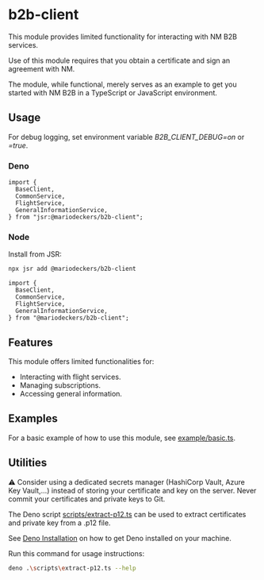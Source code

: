 # b2b-client

This module provides limited functionality for interacting with NM B2B services.

Use of this module requires that you obtain a certificate and sign an agreement
with NM.

The module, while functional, merely serves as an example to get you started
with NM B2B in a TypeScript or JavaScript environment.

## Usage

For debug logging, set environment variable _B2B_CLIENT_DEBUG=on_ or _=true_.

### Deno

```TS
import {
  BaseClient,
  CommonService,
  FlightService,
  GeneralInformationService,
} from "jsr:@mariodeckers/b2b-client";
```

### Node

Install from JSR:

```bash
npx jsr add @mariodeckers/b2b-client
```

```JS
import {
  BaseClient,
  CommonService,
  FlightService,
  GeneralInformationService,
} from "@mariodeckers/b2b-client";
```

## Features

This module offers limited functionalities for:

- Interacting with flight services.
- Managing subscriptions.
- Accessing general information.

## Examples

For a basic example of how to use this module, see
[example/basic.ts](example/basic.ts).

## Utilities

⚠️ Consider using a dedicated secrets manager (HashiCorp Vault, Azure Key
Vault,…) instead of storing your certificate and key on the server. Never commit
your certificates and private keys to Git.

The Deno script [scripts/extract-p12.ts](scripts/extract-p12.ts) can be used to
extract certificates and private key from a .p12 file.

See
[Deno Installation](https://docs.deno.com/runtime/getting_started/installation/)
on how to get Deno installed on your machine.

Run this command for usage instructions:

```bash
deno .\scripts\extract-p12.ts --help
```
